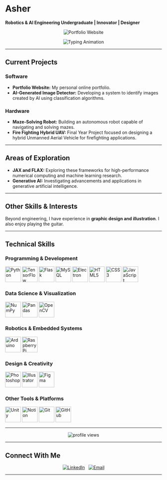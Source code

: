 # Asher

**Robotics & AI Engineering Undergraduate | Innovator | Designer**

<p align="center">
  <a href="https://awshae.github.io/Asher/" target="_blank" style="text-decoration: none;">
    <img src="https://img.shields.io/badge/View_My_Portfolio-Website-blue?style=flat-square&logo=google-chrome&logoColor=white" alt="Portfolio Website"/>
  </a>
</p>

<p align="center">
  <img src="https://readme-typing-svg.demolab.com?font=Fira+Code&size=20&pause=1000&color=3670A9&center=true&width=450&lines=Robotics+%7C+AI+%7C+Design;Software+Development;Hardware+Engineering" alt="Typing Animation" />
</p>

---

## Current Projects

### Software
* **Portfolio Website:** My personal online portfolio.
* **AI-Generated Image Detector:** Developing a system to identify images created by AI using classification algorithms.

### Hardware
* **Maze-Solving Robot:** Building an autonomous robot capable of navigating and solving mazes.
* **Fire Fighting Hybrid UAV:** Final Year Project focused on designing a hybrid Unmanned Aerial Vehicle for firefighting applications.

---

## Areas of Exploration

* **JAX and FLAX:** Exploring these frameworks for high-performance numerical computing and machine learning research.
* **Generative AI:** Investigating advancements and applications in generative artificial intelligence.

---

## Other Skills & Interests

Beyond engineering, I have experience in **graphic design and illustration**. I also enjoy playing the guitar.

---

## Technical Skills

### Programming & Development
<p align="left">
  <img src="https://cdn.jsdelivr.net/gh/devicons/devicon/icons/python/python-original.svg" alt="Python" height="50" title="Python">
  <img src="https://cdn.jsdelivr.net/gh/devicons/devicon/icons/tensorflow/tensorflow-original.svg" alt="TensorFlow" height="50" title="TensorFlow">
  <img src="https://cdn.jsdelivr.net/gh/devicons/devicon/icons/flask/flask-original.svg" alt="Flask" height="50" title="Flask">
  <img src="https://cdn.jsdelivr.net/gh/devicons/devicon/icons/mysql/mysql-original.svg" alt="MySQL" height="50" title="MySQL">
  <img src="https://cdn.jsdelivr.net/gh/devicons/devicon/icons/electron/electron-original.svg" alt="Electron" height="50" title="Electron">
  <img src="https://cdn.jsdelivr.net/gh/devicons/devicon/icons/html5/html5-original.svg" alt="HTML5" height="50" title="HTML5">
  <img src="https://cdn.jsdelivr.net/gh/devicons/devicon/icons/css3/css3-original.svg" alt="CSS3" height="50" title="CSS3">
  <img src="https://cdn.jsdelivr.net/gh/devicons/devicon/icons/javascript/javascript-original.svg" alt="JavaScript" height="50" title="JavaScript">
</p>

### Data Science & Visualization
<p align="left">
  <img src="https://cdn.jsdelivr.net/gh/devicons/devicon/icons/numpy/numpy-original.svg" alt="NumPy" height="50" title="NumPy">
  <img src="https://cdn.jsdelivr.net/gh/devicons/devicon/icons/pandas/pandas-original.svg" alt="Pandas" height="50" title="Pandas">
  <img src="https://cdn.jsdelivr.net/gh/devicons/devicon/icons/opencv/opencv-original.svg" alt="OpenCV" height="50" title="OpenCV">
</p>

### Robotics & Embedded Systems
<p align="left">
  <img src="https://cdn.jsdelivr.net/gh/devicons/devicon/icons/arduino/arduino-original.svg" alt="Arduino" height="50" title="Arduino">
  <img src="https://cdn.jsdelivr.net/gh/devicons/devicon/icons/raspberrypi/raspberrypi-original.svg" alt="Raspberry Pi" height="50" title="Raspberry Pi">
</p>

### Design & Creativity
<p align="left">
  <img src="https://cdn.jsdelivr.net/gh/devicons/devicon/icons/photoshop/photoshop-plain.svg" alt="Photoshop" height="50" title="Photoshop">
  <img src="https://cdn.jsdelivr.net/gh/devicons/devicon/icons/illustrator/illustrator-plain.svg" alt="Illustrator" height="50" title="Illustrator">
  <img src="https://cdn.jsdelivr.net/gh/devicons/devicon/icons/figma/figma-original.svg" alt="Figma" height="50" title="Figma">
</p>

### Other Tools & Platforms
<p align="left">
  <img src="https://cdn.jsdelivr.net/gh/devicons/devicon/icons/unity/unity-original.svg" alt="Unity" height="50" title="Unity">
  <img src="https://cdn.jsdelivr.net/gh/devicons/devicon/icons/notion/notion-original.svg" alt="Notion" height="50" title="Notion">
  <img src="https://cdn.jsdelivr.net/gh/devicons/devicon/icons/git/git-original.svg" alt="Git" height="50" title="Git">
  <img src="https://cdn.jsdelivr.net/gh/devicons/devicon/icons/github/github-original.svg" alt="GitHub" height="50" title="GitHub">
</p>

---

<p align="center">
  <img src="https://komarev.com/ghpvc/?username=Awshae&style=flat-square&label=Profile+Views&color=blue" alt="profile views"/>
</p>

---

## Connect With Me

<p align="center">
  <a href="[YOUR_LINKEDIN_PROFILE_URL](https://www.linkedin.com/in/asherjarvispinto/)" target="_blank"><img src="https://img.shields.io/badge/LinkedIn-Asher%20[YourLastName]-blue?style=flat-square&logo=linkedin" alt="LinkedIn"/></a> &nbsp;
  <a href="mailto:asjpint@gmail.com"><img src="https://img.shields.io/badge/Email-Contact%20Me-lightgrey?style=flat-square&logo=gmail" alt="Email"/></a>
  </p>

---
